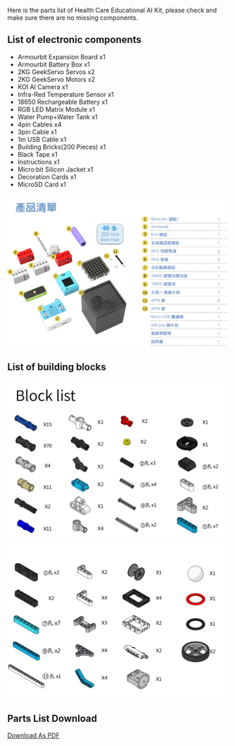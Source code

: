 Here is the parts list of Health Care Educational AI Kit, please check and make sure there are no missing components.

## List of electronic components

- Armourbit Expansion Board x1
- Armourbit Battery Box x1
- 2KG GeekServo Servos x2
- 2KG GeekServo Motors x2
- KOI AI Camera x1
- Infra-Red Temperature Sensor x1
- 18650 Rechargeable Battery x1
- RGB LED Matrix Module x1
- Water Pump+Water Tank x1
- 4pin Cables x4
- 3pin Cable x1
- 1m USB Cable x1
- Building Bricks(200 Pieces) x1
- Black Tape x1
- Instructions x1
- Micro:bit Silicon Jacket x1
- Decoration Cards x1
- MicroSD Card x1

![](partslist/AIHealthComponentList.png)

## List of building blocks

![](partslist/1.jpg)

![](partslist/2.jpg)

## Parts List Download 

[Download As PDF](https://bit.ly/AIHealthCareSetBuildingGuide)